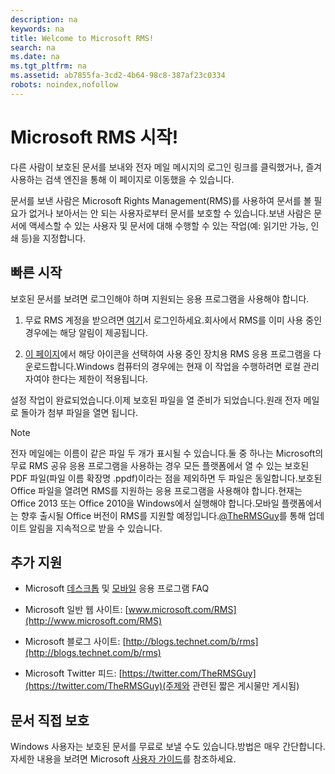 ```yaml
---
description: na
keywords: na
title: Welcome to Microsoft RMS!
search: na
ms.date: na
ms.tgt_pltfrm: na
ms.assetid: ab7855fa-3cd2-4b64-98c8-387af23c0334
robots: noindex,nofollow
---
```

# Microsoft RMS 시작!
다른 사람이 보호된 문서를 보내와 전자 메일 메시지의 로그인 링크를 클릭했거나, 즐겨 사용하는 검색 엔진을 통해 이 페이지로 이동했을 수 있습니다.

문서를 보낸 사람은 Microsoft Rights Management(RMS)를 사용하여 문서를 볼 필요가 없거나 보아서는 안 되는 사용자로부터 문서를 보호할 수 있습니다.보낸 사람은 문서에 액세스할 수 있는 사용자 및 문서에 대해 수행할 수 있는 작업(예: 읽기만 가능, 인쇄 등)을 지정합니다.

## 빠른 시작
보호된 문서를 보려면 로그인해야 하며 지원되는 응용 프로그램을 사용해야 합니다.

1.  무료 RMS 계정을 받으려면 [여기](https://portal.aadrm.com/)서 로그인하세요.회사에서 RMS를 이미 사용 중인 경우에는 해당 알림이 제공됩니다.

2.  [이 페이지](http://portal.aadrm.com/home/download)에서 해당 아이콘을 선택하여 사용 중인 장치용 RMS 응용 프로그램을 다운로드합니다.Windows 컴퓨터의 경우에는 현재 이 작업을 수행하려면 로컬 관리자여야 한다는 제한이 적용됩니다.

설정 작업이 완료되었습니다.이제 보호된 파일을 열 준비가 되었습니다.원래 전자 메일로 돌아가 첨부 파일을 열면 됩니다.

> [!NOTE]
> 전자 메일에는 이름이 같은 파일 두 개가 표시될 수 있습니다.둘 중 하나는 Microsoft의 무료 RMS 공유 응용 프로그램을 사용하는 경우 모든 플랫폼에서 열 수 있는 보호된 PDF 파일(파일 이름 확장명 .ppdf)이라는 점을 제외하면 두 파일은 동일합니다.보호된 Office 파일을 열려면 RMS를 지원하는 응용 프로그램을 사용해야 합니다.현재는 Office 2013 또는 Office 2010을 Windows에서 실행해야 합니다.모바일 플랫폼에서는 향후 출시될 Office 버전이 RMS를 지원할 예정입니다.[@TheRMSGuy](https://twitter.com/TheRMSGuy)를 통해 업데이트 알림을 지속적으로 받을 수 있습니다.

## 추가 지원

-   Microsoft [데스크톱](http://technet.microsoft.com/dn467883) 및 [모바일](http://technet.microsoft.com/dn451248) 응용 프로그램 FAQ

-   Microsoft 일반 웹 사이트: [www.microsoft.com/RMS](http://www.microsoft.com/RMS)

-   Microsoft 블로그 사이트: [http://blogs.technet.com/b/rms](http://blogs.technet.com/b/rms)

-   Microsoft Twitter 피드: [https://twitter.com/TheRMSGuy](https://twitter.com/TheRMSGuy)(주제와 관련된 짧은 게시물만 게시됨)

## 문서 직접 보호
Windows 사용자는 보호된 문서를 무료로 보낼 수도 있습니다.방법은 매우 간단합니다.자세한 내용을 보려면 Microsoft [사용자 가이드](http://technet.microsoft.com/library/dn574735%28v=ws.10%29.aspx)를 참조하세요.

